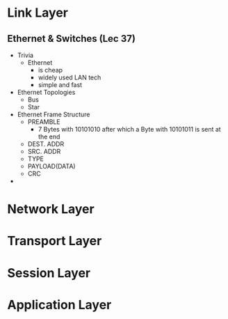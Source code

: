 # Link Layer

## Ethernet & Switches (Lec 37)
- Trivia 
	- Ethernet
		- is cheap
		- widely used LAN tech
		- simple and fast
- Ethernet Topologies
	- Bus
	- Star
- Ethernet Frame Structure
	- PREAMBLE
		- 7 Bytes with 10101010 after which a Byte with 10101011 is sent at the end
	- DEST. ADDR
	- SRC. ADDR
	- TYPE
	- PAYLOAD(DATA)
	- CRC
- 
# Network Layer
# Transport Layer
# Session Layer
# Application Layer
